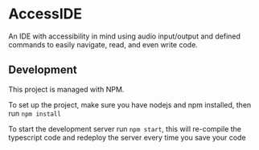 # AccessIDE
An IDE with accessibility in mind using audio input/output and defined commands to easily navigate, read, and even write code.


## Development

This project is managed with NPM.

To set up the project, make sure you have nodejs and npm installed, then run `npm install`

To start the development server run `npm start`, this will re-compile the typescript code and redeploy the server every time you save your code 